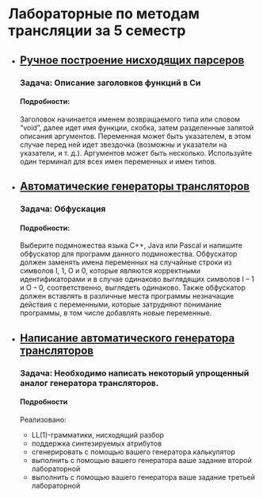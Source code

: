 # Лабораторные по методам трансляции за 5 семестр

* ## [Ручное построение нисходящих парсеров](/lab2)
  ### Задача: Описание заголовков функций в Си
  #### Подробности:
  Заголовок начинается именем возвращаемого типа или словом “void”, далее идет имя функции, скобка, затем разделенные запятой описания аргументов. Переменная может быть указателем, в этом случае перед ней идет звездочка (возможны и указатели на указатели, и т. д.). Аргументов может быть несколько. Используйте один терминал для всех имен переменных и имен типов.

* ## [Автоматические генераторы трансляторов](/lab3)
  ### Задача: Обфускация
  #### Подробности:
  Выберите подмножества языка C++, Java или Pascal и напишите обфускатор для программ данного подмножества. Обфускатор должен заменять имена переменных на случайные строки из символов I, 1, O и 0, которые являются корректными идентификаторами и в случае
  одинаково выглядящих символов I – 1 и O – 0, соответственно, выглядеть одинаково. Также обфускатор должен вставлять в различные места программы незначащие действия с переменными, которые затрудняют
  понимание программы, в том числе добавлять новые переменные.
  
* ## [Написание автоматического генератора трансляторов](/lab4)
  ### Задача: Необходимо написать некоторый упрощенный аналог генератора трансляторов.
  #### Подробности
  Реализовано:
    - LL(1)-грамматики, нисходящий разбор
    - поддержка синтезируемых атрибутов
    - сгенерировать с помощью вашего генератора калькулятор
    - выполнить с помощью вашего генератора ваше задание второй лабораторной
    - выполнить с помощью вашего генератора ваше задание третьей лабораторной
